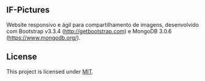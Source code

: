 ## IF-Pictures
Website responsivo e ágil para compartilhamento de imagens, desenvolvido com Bootstrap v3.3.4 (http://getbootstrap.com) e MongoDB 3.0.6 (https://www.mongodb.org/).

## License
This project is licensed under [MIT](https://github.com/weverkley/IF-Pictures/blob/master/LICENSE.md "Read more about the MIT license").


